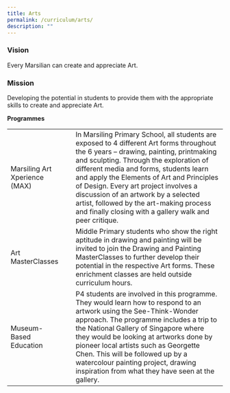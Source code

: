 ```yaml
---
title: Arts
permalink: /curriculum/arts/
description: ""
---
```


### **Vision**

Every Marsilian can create and appreciate Art.

### **Mission**

Developing the potential in students to provide them with the appropriate skills to create and appreciate Art.

**Programmes**



|  | | |
| -------- | -------- | -------- |
| Marsiling Art Xperience (MAX)    |     | In Marsiling Primary School, all students are exposed to 4 different Art forms throughout the 6 years – drawing, painting, printmaking and sculpting. Through the exploration of different media and forms, students learn and apply the Elements of Art and Principles of Design. Every art project involves a discussion of an artwork by a selected artist, followed by the art-making process and finally closing with a gallery walk and peer critique.     |
| Art MasterClasses    |     | Middle Primary students who show the right aptitude in drawing and painting will be invited to join the Drawing and Painting MasterClasses to further develop their potential in the respective Art forms. These enrichment classes are held outside curriculum hours.     |
| Museum-Based Education   |     | P4 students are involved in this programme. They would learn how to respond to an artwork using the See-Think-Wonder approach. The programme includes a trip to the National Gallery of Singapore where they would be looking at artworks done by pioneer local artists such as Georgette Chen. This will be followed up by a watercolour painting project, drawing inspiration from what they have seen at the gallery.     |